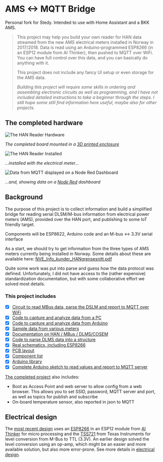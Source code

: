 # AMS <-> MQTT Bridge
Personal fork for Stedy. Intended to use with Home Assistant and a BKK AMS.

> This project may help you build your own reader for HAN data streamed from the new AMS electrical meters installed in Norway in 2017/2018. Data is read using an Arduino-programmed ESP8266 (in an ESP12 module from AI Thinker), then pushed to MQTT over WiFi. You can have full control over this data, and you can basically do anything with it. 
>
> This project does not include any fancy UI setup or even storage for the AMS data.
>
> *Building this project will require some skills in ordering and assembling  electronic circuits as well as programming, and I have not included detailed instructions to take a beginner through the steps. I still hope some still find information here useful, maybe also for other projects.*

## The completed hardware
![The HAN Reader Hardware](./Electrical/HAN_ESP_TSS721/images/HanReaderInEnclosure.PNG)

*The completed board mounted in a [3D printed enclosure](/Electrical/HAN_ESP_TSS721/enclosure)*

![The HAN Reader Installed](./Electrical/HAN_ESP_TSS721/images/HanReaderConnected.PNG)

*...installed with the electrical meter...*

![Data from MQTT displayed on a Node Red Dashboard](./logo/NodeRedScreen.PNG)

*...and, showing data on a [Node Red](https://nodered.org/) dashboard*


## Background
The purpose of this project is to collect information and build a simplified bridge for reading serial DLSM/M-bus information from electrical power meters (AMS), provided over the HAN port, and publishing to some IoT friendly target.

Components will be ESP8622, Arduino code and an M-bus <-> 3.3V serial interface

As a start, we should try to get information from the three types of AMS meters currently being installed in Norway. Some details about these are available here: [NVE_Info_kunder_HANgrensesnitt.pdf](Documentation/NVE_Info_kunder_HANgrensesnitt.pdf)

Quite some work was put into parse and guess how the data protocol was defined. Unfortunately, I did not have access to the (rather expensive) standardization documentation, but with some collaborative effort we solved most details.

### This project includes

- [X] [Circuit to read MBus data, parse the DSLM and report to MQTT over WiFi](/Electrical/HAN_ESP_TSS721)
- [X] [Code to capture and analyze data from a PC](./Code/HanDebugger)
- [X] [Code to capture and analyze data from Arduino](./Code/ESPDebugger)
- [X] [Sample data from various meters](./Samples)
- [X] [Documentation on HAN / MBus / DLMS/COSEM](./Documentation)
- [X] [Code to parse DLMS data into a structure](./Code/Arduino/HanReader/src)
- [X] [Real schematics, including ESP8266](./Electrical/HAN_ESP_TSS721#schematics)
- [X] [PCB layout](./Electrical/HAN_ESP_TSS721#pcb)
- [X] [Component list](./Electrical/HAN_ESP_TSS721#componenet-list)
- [X] [Arduino library](./Code/Arduino)
- [X] [Complete Arduino sketch to read values and report to MQTT server](./Code/Arduino/AmsToMqttBridge)

[The completed project](./Code/Arduino/AmsToMqttBridge) also includes:

- Boot as Access Point and web server to allow config from a web browser. This allows you to set SSID, password, MQTT server and port, as well as topics for publish and subscribe
- On-board temperature sensor, also reported in json to MQTT

## Electrical design

The [most recent design](/Electrical/HAN_ESP_TSS721) uses an [ESP8266](http://esp8266.net/) in an ESP12 module from [AI Thinker](https://www.ai-thinker.com) for micro processing and the [TSS721](http://www.ti.com/product/TSS721A) from Texas Instruments for level conversion from M-Bus to TTL (3.3V). An earlier design solved the level conversion using an op-amp, which might be an easier and more available solution, but also more error-prone. See more details in [electrical design](./Electrical).
